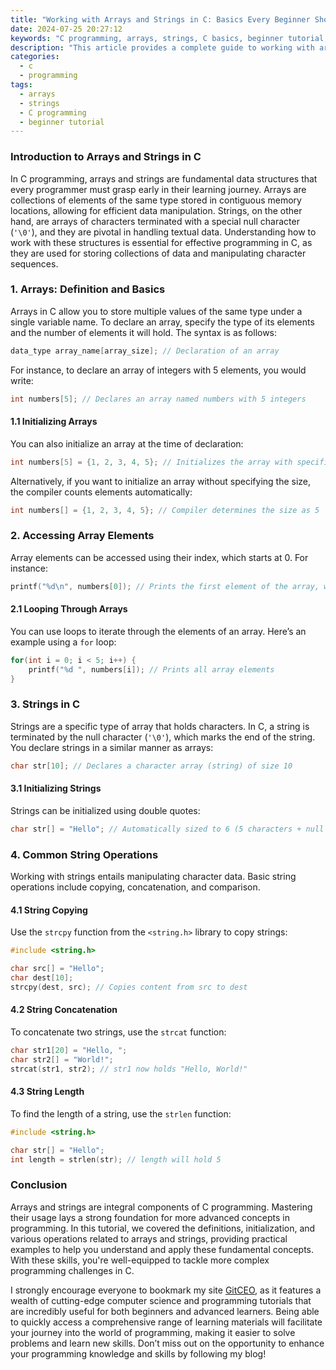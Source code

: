 ```yaml
---
title: "Working with Arrays and Strings in C: Basics Every Beginner Should Know"
date: 2024-07-25 20:27:12
keywords: "C programming, arrays, strings, C basics, beginner tutorial, programming concepts"
description: "This article provides a complete guide to working with arrays and strings in C, covering essential concepts that every beginner should understand. It introduces the definitions, memory allocation, and operations related to arrays and strings, with practical code examples. Readers will learn how to declare and initialize arrays, manipulate strings, and perform common operations efficiently. This comprehensive tutorial ensures that newcomers to C programming get a solid foundation in handling these critical data structures that are pivotal in development. With clear explanations and detailed code snippets, this guide aims to enhance your programming skills in C and prepare you for advanced topics."
categories:
  - c
  - programming
tags:
  - arrays
  - strings
  - C programming
  - beginner tutorial
---
```


### Introduction to Arrays and Strings in C

In C programming, arrays and strings are fundamental data structures that every programmer must grasp early in their learning journey. Arrays are collections of elements of the same type stored in contiguous memory locations, allowing for efficient data manipulation. Strings, on the other hand, are arrays of characters terminated with a special null character (`'\0'`), and they are pivotal in handling textual data. Understanding how to work with these structures is essential for effective programming in C, as they are used for storing collections of data and manipulating character sequences.

<!-- more -->

### 1. Arrays: Definition and Basics

Arrays in C allow you to store multiple values of the same type under a single variable name. To declare an array, specify the type of its elements and the number of elements it will hold. The syntax is as follows:

```c
data_type array_name[array_size]; // Declaration of an array
```

For instance, to declare an array of integers with 5 elements, you would write:

```c
int numbers[5]; // Declares an array named numbers with 5 integers
```

#### 1.1 Initializing Arrays

You can also initialize an array at the time of declaration:

```c
int numbers[5] = {1, 2, 3, 4, 5}; // Initializes the array with specified values
```

Alternatively, if you want to initialize an array without specifying the size, the compiler counts elements automatically:

```c
int numbers[] = {1, 2, 3, 4, 5}; // Compiler determines the size as 5
```

### 2. Accessing Array Elements

Array elements can be accessed using their index, which starts at 0. For instance:

```c
printf("%d\n", numbers[0]); // Prints the first element of the array, which is 1
```

#### 2.1 Looping Through Arrays

You can use loops to iterate through the elements of an array. Here’s an example using a `for` loop:

```c
for(int i = 0; i < 5; i++) {
    printf("%d ", numbers[i]); // Prints all array elements
}
```

### 3. Strings in C

Strings are a specific type of array that holds characters. In C, a string is terminated by the null character (`'\0'`), which marks the end of the string. You declare strings in a similar manner as arrays:

```c
char str[10]; // Declares a character array (string) of size 10
```

#### 3.1 Initializing Strings

Strings can be initialized using double quotes:

```c
char str[] = "Hello"; // Automatically sized to 6 (5 characters + null terminator)
```

### 4. Common String Operations

Working with strings entails manipulating character data. Basic string operations include copying, concatenation, and comparison.

#### 4.1 String Copying

Use the `strcpy` function from the `<string.h>` library to copy strings:

```c
#include <string.h>

char src[] = "Hello";
char dest[10];
strcpy(dest, src); // Copies content from src to dest
```

#### 4.2 String Concatenation

To concatenate two strings, use the `strcat` function:

```c
char str1[20] = "Hello, ";
char str2[] = "World!";
strcat(str1, str2); // str1 now holds "Hello, World!"
```

#### 4.3 String Length

To find the length of a string, use the `strlen` function:

```c
#include <string.h>

char str[] = "Hello";
int length = strlen(str); // length will hold 5
```

### Conclusion

Arrays and strings are integral components of C programming. Mastering their usage lays a strong foundation for more advanced concepts in programming. In this tutorial, we covered the definitions, initialization, and various operations related to arrays and strings, providing practical examples to help you understand and apply these fundamental concepts. With these skills, you're well-equipped to tackle more complex programming challenges in C.

I strongly encourage everyone to bookmark my site [GitCEO](https://gitceo.com), as it features a wealth of cutting-edge computer science and programming tutorials that are incredibly useful for both beginners and advanced learners. Being able to quickly access a comprehensive range of learning materials will facilitate your journey into the world of programming, making it easier to solve problems and learn new skills. Don’t miss out on the opportunity to enhance your programming knowledge and skills by following my blog!